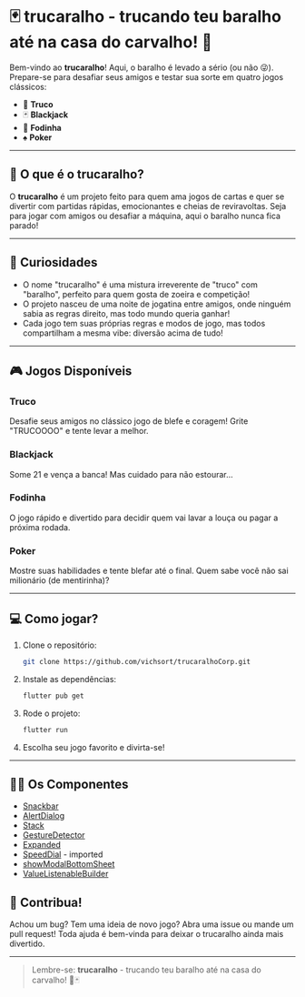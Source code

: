 # 🃏 trucaralho - trucando teu baralho até na casa do carvalho! 🌳

Bem-vindo ao **trucaralho**! Aqui, o baralho é levado a sério (ou não 😜). Prepare-se para desafiar seus amigos e testar sua sorte em quatro jogos clássicos:

- 🎲 **Truco**
- 🃏 **Blackjack**
- 🤏 **Fodinha**
- ♠️ **Poker**

---

## 🚀 O que é o trucaralho?

O **trucaralho** é um projeto feito para quem ama jogos de cartas e quer se divertir com partidas rápidas, emocionantes e cheias de reviravoltas. Seja para jogar com amigos ou desafiar a máquina, aqui o baralho nunca fica parado!

---

## 🧐 Curiosidades

- O nome "trucaralho" é uma mistura irreverente de "truco" com "baralho", perfeito para quem gosta de zoeira e competição!
- O projeto nasceu de uma noite de jogatina entre amigos, onde ninguém sabia as regras direito, mas todo mundo queria ganhar!
- Cada jogo tem suas próprias regras e modos de jogo, mas todos compartilham a mesma vibe: diversão acima de tudo!

---

## 🎮 Jogos Disponíveis

### Truco
Desafie seus amigos no clássico jogo de blefe e coragem! Grite "TRUCOOOO" e tente levar a melhor.

### Blackjack
Some 21 e vença a banca! Mas cuidado para não estourar...

### Fodinha
O jogo rápido e divertido para decidir quem vai lavar a louça ou pagar a próxima rodada.

### Poker
Mostre suas habilidades e tente blefar até o final. Quem sabe você não sai milionário (de mentirinha)?

---

## 💻 Como jogar?

1. Clone o repositório:
    ```bash
    git clone https://github.com/vichsort/trucaralhoCorp.git
    ```
2. Instale as dependências:
    ```bash
    flutter pub get
    ```
3. Rode o projeto:
    ```bash
    flutter run
    ```
4. Escolha seu jogo favorito e divirta-se!

---

## 👨‍💻 Os Componentes
- [Snackbar](https://api.flutter.dev/flutter/material/SnackBar-class.html)
- [AlertDialog](https://api.flutter.dev/flutter/material/Dialog-class.html)
- [Stack](https://api.flutter.dev/flutter/widgets/Stack-class.html)
- [GestureDetector](https://api.flutter.dev/flutter/widgets/GestureDetector-class.html)
- [Expanded](https://api.flutter.dev/flutter/widgets/Expanded-class.html)
- [SpeedDial](https://pub.dev/packages/flutter_speed_dial) - imported
- [showModalBottomSheet](https://api.flutter.dev/flutter/material/showModalBottomSheet.html) 
- [ValueListenableBuilder](https://api.flutter.dev/flutter/widgets/ValueListenableBuilder-class.html)

## 🤝 Contribua!

Achou um bug? Tem uma ideia de novo jogo? Abra uma issue ou mande um pull request! Toda ajuda é bem-vinda para deixar o trucaralho ainda mais divertido.

---

> Lembre-se: **trucaralho** - trucando teu baralho até na casa do carvalho! 🌳🃏
